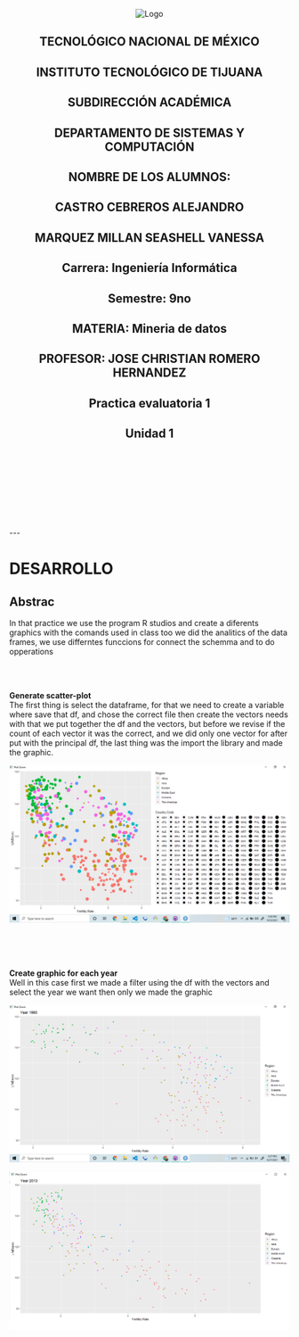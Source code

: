 <p align="center">
    <img alt="Logo" src="https://www.tijuana.tecnm.mx/wp-content/uploads/2021/08/liston-de-logos-oficiales-educacion-tecnm-FEB-2021.jpg" width=850 height=250>
</p>

<H2><p align="Center">TECNOLÓGICO NACIONAL DE MÉXICO</p></H2>

<H2><p align="Center">INSTITUTO TECNOLÓGICO DE TIJUANA</p></H2>

<H2><p align="Center">SUBDIRECCIÓN ACADÉMICA</p></H2>

<H2><p align="Center">DEPARTAMENTO DE SISTEMAS Y COMPUTACIÓN</p></H2>

<H2><p align="Center">NOMBRE DE LOS ALUMNOS: </p></H2>

<H2><p align="Center">CASTRO CEBREROS ALEJANDRO</p></H2>

<H2><p align="Center">MARQUEZ MILLAN SEASHELL VANESSA</p></H2>

<H2><p align="Center">Carrera: Ingeniería Informática</p></H2>

<H2><p align="Center">Semestre: 9no </p></H2>

<H2><p align="Center">MATERIA: Mineria de datos</p></H2>

<H2><p align="Center">PROFESOR: JOSE CHRISTIAN ROMERO HERNANDEZ</p></H2>

<H2><p align="Center">Practica evaluatoria 1</p></H2>

<H2><p align="Center">Unidad 1</p></H2>

<br>
<br>
<br>
<br>
<br>
<br>
<br>
<br>
---

# DESARROLLO <br>
## Abstrac

In that practice we use the program R studios and create a diferents graphics with the comands used in class too we did the analitics of the data frames, we use differntes funccions for connect the schemma and to do opperations 

<br><br>

**Generate scatter-plot**<br>
The first thing is select the dataframe, for that we need to create a variable where save that df, and chose the correct file then create the vectors needs with that we put together the df and the vectors, but before we revise if the count of each vector it was the correct, and we did only one vector for after put with the principal df, the last thing was the import the library and made the graphic.
<br>

<p align="center">
    <img alt="Logo" src="./../Media/Evidence1.png" >
</p>
<br><br><br>

**Create graphic for each year**<br>
Well in this case first we made a filter using the df with the vectors and select the year we want then only we made the graphic
<p align="center">
    <img alt="Logo" src="./../Media/Evidence1960.png" >
</p>
<p align="center">
    <img alt="Logo" src="./../Media/Evidence2013.png" >
</p>


